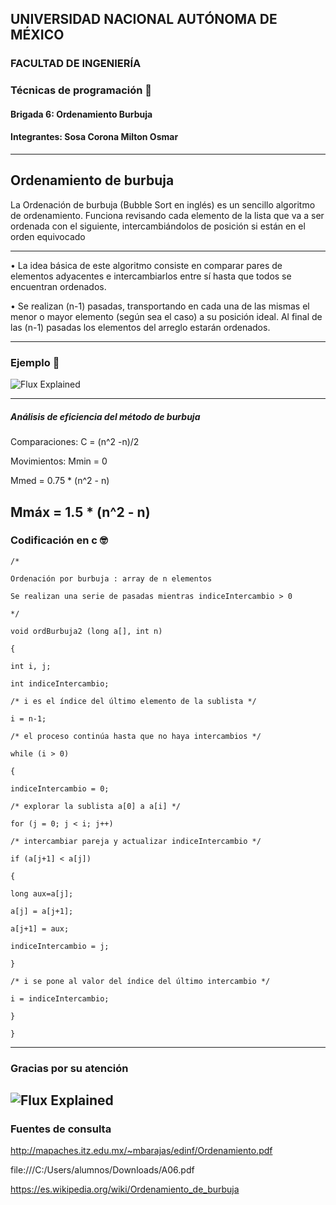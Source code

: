 ## UNIVERSIDAD NACIONAL AUTÓNOMA DE MÉXICO

### FACULTAD DE INGENIERÍA

### Técnicas de programación 👾

#### Brigada 6: Ordenamiento Burbuja 

#### Integrantes: Sosa Corona Milton Osmar



---

## Ordenamiento de burbuja

La Ordenación de burbuja (Bubble Sort en inglés) es un sencillo algoritmo de ordenamiento. 
Funciona revisando cada elemento de la lista que va a ser ordenada con el siguiente, 
intercambiándolos de posición si están en el orden equivocado

---

• La idea básica de este algoritmo consiste en comparar
pares de elementos adyacentes e intercambiarlos
entre sí hasta que todos se encuentran ordenados.

• Se realizan (n-1) pasadas, transportando en cada una
de las mismas el menor o mayor elemento (según sea
el caso) a su posición ideal. Al final de las (n-1)
pasadas los elementos del arreglo estarán ordenados. 

---
### Ejemplo 🐷

![Flux Explained](https://upload.wikimedia.org/wikipedia/commons/c/c8/Bubble-sort-example-300px.gif)

---
##### Análisis de eficiencia del método de burbuja

Comparaciones: C = (n^2 -n)/2 

Movimientos: Mmin = 0

Mmed = 0.75 * (n^2 - n)

Mmáx = 1.5 * (n^2 - n) 
---
### Codificación en c 🤓
```
/*

Ordenación por burbuja : array de n elementos

Se realizan una serie de pasadas mientras indiceIntercambio > 0

*/

void ordBurbuja2 (long a[], int n)

{

int i, j;

int indiceIntercambio;

/* i es el índice del último elemento de la sublista */

i = n-1;

/* el proceso continúa hasta que no haya intercambios */

while (i > 0)

{

indiceIntercambio = 0;

/* explorar la sublista a[0] a a[i] */

for (j = 0; j < i; j++)

/* intercambiar pareja y actualizar indiceIntercambio */

if (a[j+1] < a[j])

{

long aux=a[j];

a[j] = a[j+1];

a[j+1] = aux;

indiceIntercambio = j;

}

/* i se pone al valor del índice del último intercambio */

i = indiceIntercambio;

}

}

```
---
### Gracias por su atención

![Flux Explained](https://pbs.twimg.com/media/Dfh4SiWVMAE0AF9.jpg)
---
### Fuentes de consulta

http://mapaches.itz.edu.mx/~mbarajas/edinf/Ordenamiento.pdf

file:///C:/Users/alumnos/Downloads/A06.pdf

https://es.wikipedia.org/wiki/Ordenamiento_de_burbuja
